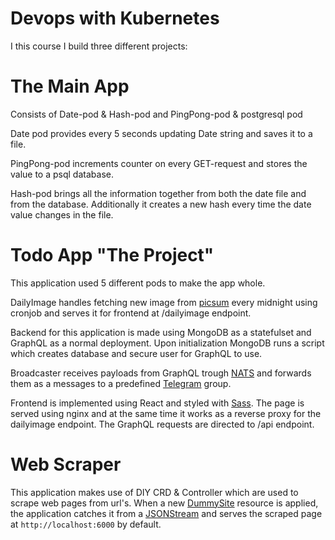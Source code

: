 # Devops with Kubernetes

I this course I build three different projects:

# The Main App

Consists of Date-pod & Hash-pod and PingPong-pod & postgresql pod

Date pod provides every 5 seconds updating Date string and saves it to a file.

PingPong-pod increments counter on every GET-request and stores the value to a psql database.

Hash-pod brings all the information together from both the date file and from the database. Additionally it 
creates a new hash every time the date value changes in the file.

# Todo App "The Project"

This application used 5 different pods to make the app whole.

DailyImage handles fetching new image from [picsum](https://picsum.photos) every midnight using cronjob and serves it for frontend at /dailyimage endpoint.

Backend for this application is made using MongoDB as a statefulset and GraphQL as a normal deployment. Upon initialization MongoDB runs a script which creates database and secure user for GraphQL to use. 

Broadcaster receives payloads from GraphQL trough [NATS](https://nats.io/) and forwards them as a messages to a predefined [Telegram](https://telegram.org/) group. 

Frontend is implemented using React and styled with [Sass](https://sass-lang.com/). The page is served using nginx and at the same time it works as a reverse proxy for the dailyimage endpoint. The GraphQL requests are directed to /api endpoint.

# Web Scraper

This application makes use of DIY CRD & Controller which are used to scrape web pages from url's. When a new [DummySite](/scraper/manifests/DummySite.yaml) resource is applied, the application catches it from a [JSONStream](https://www.npmjs.com/package/JSONStream) and serves the scraped page at `http://localhost:6000` by default. 
